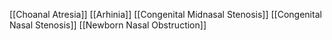 [[Choanal Atresia]]
[[Arhinia]]
[[Congenital Midnasal Stenosis]]
[[Congenital Nasal Stenosis]]
[[Newborn Nasal Obstruction]]
